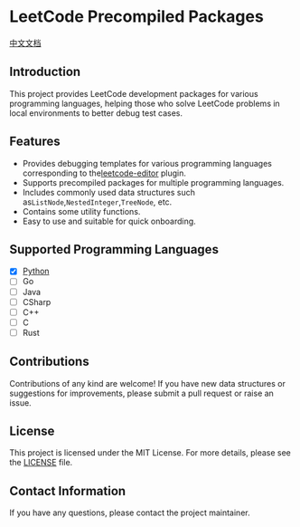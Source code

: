 # LeetCode Precompiled Packages

[中文文档](https://github.com/zonewave/leetcode-precomiled/blob/master/README_CN.md)
## Introduction

This project provides LeetCode development packages for various programming languages, helping those who solve LeetCode problems in local environments to better debug test cases.

## Features

- Provides debugging templates for various programming languages corresponding to the[leetcode-editor](https://github.com/shuzijun/leetcode-editor) plugin.
- Supports precompiled packages for multiple programming languages.
- Includes commonly used data structures such as`ListNode`,`NestedInteger`,`TreeNode`, etc.
- Contains some utility functions.
- Easy to use and suitable for quick onboarding.

## Supported Programming Languages

- [x] [Python](https://github.com/zonewave/leetcode-precomiled/tree/master/py#readme)
- [ ] Go
- [ ] Java
- [ ] CSharp
- [ ] C++
- [ ] C
- [ ] Rust

## Contributions

Contributions of any kind are welcome! If you have new data structures or suggestions for improvements, please submit a pull request or raise an issue.

## License

This project is licensed under the MIT License. For more details, please see the [LICENSE](https://github.com/zonewave/leetcode-precomiled/blob/master/LICENSE) file.

## Contact Information

If you have any questions, please contact the project maintainer.